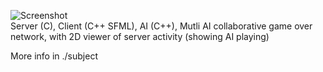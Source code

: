 ![Screenshot](http://git.aksels.me/academic/zappy/raw/master/screenshots/gui.png)  
Server (C), Client (C++ SFML), AI (C++), Mutli AI collaborative game over network, with 2D
viewer of server activity (showing AI playing)

More info in ./subject  

